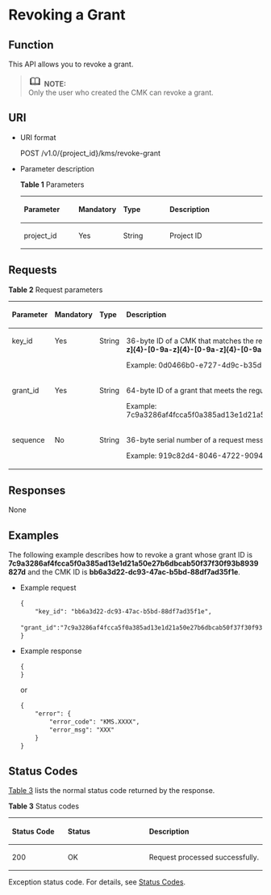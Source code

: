 # Revoking a Grant<a name="kms_02_0029"></a>

## Function<a name="en-us_topic_0112992289_section37533920154934"></a>

This API allows you to revoke a grant.

>![](public_sys-resources/icon-note.gif) **NOTE:**   
>Only the user who created the CMK can revoke a grant.  

## URI<a name="en-us_topic_0112992289_section37627629154934"></a>

-   URI format

    POST /v1.0/\{project\_id\}/kms/revoke-grant

-   Parameter description

    **Table  1**  Parameters

    <a name="en-us_topic_0112992289_table38759358154934"></a>
    <table><thead align="left"><tr id="en-us_topic_0112992289_row60644171154934"><th class="cellrowborder" valign="top" width="22.74%" id="mcps1.2.5.1.1"><p id="en-us_topic_0112992289_p13230838154934"><a name="en-us_topic_0112992289_p13230838154934"></a><a name="en-us_topic_0112992289_p13230838154934"></a><strong id="en-us_topic_0112992289_b842352706192812"><a name="en-us_topic_0112992289_b842352706192812"></a><a name="en-us_topic_0112992289_b842352706192812"></a>Parameter</strong></p>
    </th>
    <th class="cellrowborder" valign="top" width="16.919999999999998%" id="mcps1.2.5.1.2"><p id="en-us_topic_0112992289_p65064970154934"><a name="en-us_topic_0112992289_p65064970154934"></a><a name="en-us_topic_0112992289_p65064970154934"></a><strong id="en-us_topic_0112992289_b842352706192815"><a name="en-us_topic_0112992289_b842352706192815"></a><a name="en-us_topic_0112992289_b842352706192815"></a>Mandatory</strong></p>
    </th>
    <th class="cellrowborder" valign="top" width="19.55%" id="mcps1.2.5.1.3"><p id="en-us_topic_0112992289_p35771181154934"><a name="en-us_topic_0112992289_p35771181154934"></a><a name="en-us_topic_0112992289_p35771181154934"></a>Type</p>
    </th>
    <th class="cellrowborder" valign="top" width="40.79%" id="mcps1.2.5.1.4"><p id="en-us_topic_0112992289_p11784586154934"><a name="en-us_topic_0112992289_p11784586154934"></a><a name="en-us_topic_0112992289_p11784586154934"></a>Description</p>
    </th>
    </tr>
    </thead>
    <tbody><tr id="en-us_topic_0112992289_row15027399154934"><td class="cellrowborder" valign="top" width="22.74%" headers="mcps1.2.5.1.1 "><p id="en-us_topic_0112992289_p9259788154934"><a name="en-us_topic_0112992289_p9259788154934"></a><a name="en-us_topic_0112992289_p9259788154934"></a>project_id</p>
    </td>
    <td class="cellrowborder" valign="top" width="16.919999999999998%" headers="mcps1.2.5.1.2 "><p id="en-us_topic_0112992289_p11845378154934"><a name="en-us_topic_0112992289_p11845378154934"></a><a name="en-us_topic_0112992289_p11845378154934"></a>Yes</p>
    </td>
    <td class="cellrowborder" valign="top" width="19.55%" headers="mcps1.2.5.1.3 "><p id="en-us_topic_0112992289_p4386100291125"><a name="en-us_topic_0112992289_p4386100291125"></a><a name="en-us_topic_0112992289_p4386100291125"></a>String</p>
    </td>
    <td class="cellrowborder" valign="top" width="40.79%" headers="mcps1.2.5.1.4 "><p id="en-us_topic_0112992289_p5464351154934"><a name="en-us_topic_0112992289_p5464351154934"></a><a name="en-us_topic_0112992289_p5464351154934"></a>Project ID</p>
    </td>
    </tr>
    </tbody>
    </table>


## Requests<a name="en-us_topic_0112992289_section49179167154934"></a>

**Table  2**  Request parameters

<a name="en-us_topic_0112992289_table5096792154934"></a>
<table><thead align="left"><tr id="en-us_topic_0112992289_row37570371154934"><th class="cellrowborder" valign="top" width="17%" id="mcps1.2.5.1.1"><p id="en-us_topic_0112992289_p176291224518"><a name="en-us_topic_0112992289_p176291224518"></a><a name="en-us_topic_0112992289_p176291224518"></a><strong id="en-us_topic_0112992289_b372002790"><a name="en-us_topic_0112992289_b372002790"></a><a name="en-us_topic_0112992289_b372002790"></a>Parameter</strong></p>
</th>
<th class="cellrowborder" valign="top" width="16%" id="mcps1.2.5.1.2"><p id="en-us_topic_0112992289_p1762412104515"><a name="en-us_topic_0112992289_p1762412104515"></a><a name="en-us_topic_0112992289_p1762412104515"></a><strong id="en-us_topic_0112992289_b837415329"><a name="en-us_topic_0112992289_b837415329"></a><a name="en-us_topic_0112992289_b837415329"></a>Mandatory</strong></p>
</th>
<th class="cellrowborder" valign="top" width="17%" id="mcps1.2.5.1.3"><p id="en-us_topic_0112992289_p4762712184520"><a name="en-us_topic_0112992289_p4762712184520"></a><a name="en-us_topic_0112992289_p4762712184520"></a>Type</p>
</th>
<th class="cellrowborder" valign="top" width="50%" id="mcps1.2.5.1.4"><p id="en-us_topic_0112992289_p197620128455"><a name="en-us_topic_0112992289_p197620128455"></a><a name="en-us_topic_0112992289_p197620128455"></a>Description</p>
</th>
</tr>
</thead>
<tbody><tr id="en-us_topic_0112992289_row3735252154934"><td class="cellrowborder" valign="top" width="17%" headers="mcps1.2.5.1.1 "><p id="en-us_topic_0112992289_p5492758715522"><a name="en-us_topic_0112992289_p5492758715522"></a><a name="en-us_topic_0112992289_p5492758715522"></a>key_id</p>
</td>
<td class="cellrowborder" valign="top" width="16%" headers="mcps1.2.5.1.2 "><p id="en-us_topic_0112992289_p530110015522"><a name="en-us_topic_0112992289_p530110015522"></a><a name="en-us_topic_0112992289_p530110015522"></a>Yes</p>
</td>
<td class="cellrowborder" valign="top" width="17%" headers="mcps1.2.5.1.3 "><p id="en-us_topic_0112992289_p115241313415"><a name="en-us_topic_0112992289_p115241313415"></a><a name="en-us_topic_0112992289_p115241313415"></a>String</p>
</td>
<td class="cellrowborder" valign="top" width="50%" headers="mcps1.2.5.1.4 "><p id="en-us_topic_0112992289_p2673593115522"><a name="en-us_topic_0112992289_p2673593115522"></a><a name="en-us_topic_0112992289_p2673593115522"></a>36-byte ID of a CMK that matches the regular expression <span class="parmvalue" id="en-us_topic_0112992289_parmvalue80435593163333"><a name="en-us_topic_0112992289_parmvalue80435593163333"></a><a name="en-us_topic_0112992289_parmvalue80435593163333"></a><b>^[0-9a-z]{8}-[0-9a-z]{4}-[0-9a-z]{4}-[0-9a-z]{4}-[0-9a-z]{12}$</b></span></p>
<p id="en-us_topic_0112992289_p5898392715522"><a name="en-us_topic_0112992289_p5898392715522"></a><a name="en-us_topic_0112992289_p5898392715522"></a>Example: 0d0466b0-e727-4d9c-b35d-f84bb474a37f</p>
</td>
</tr>
<tr id="en-us_topic_0112992289_row2233745154934"><td class="cellrowborder" valign="top" width="17%" headers="mcps1.2.5.1.1 "><p id="en-us_topic_0112992289_p3969076161826"><a name="en-us_topic_0112992289_p3969076161826"></a><a name="en-us_topic_0112992289_p3969076161826"></a>grant_id</p>
</td>
<td class="cellrowborder" valign="top" width="16%" headers="mcps1.2.5.1.2 "><p id="en-us_topic_0112992289_p2870774161826"><a name="en-us_topic_0112992289_p2870774161826"></a><a name="en-us_topic_0112992289_p2870774161826"></a>Yes</p>
</td>
<td class="cellrowborder" valign="top" width="17%" headers="mcps1.2.5.1.3 "><p id="en-us_topic_0112992289_p104533151948"><a name="en-us_topic_0112992289_p104533151948"></a><a name="en-us_topic_0112992289_p104533151948"></a>String</p>
</td>
<td class="cellrowborder" valign="top" width="50%" headers="mcps1.2.5.1.4 "><p id="en-us_topic_0112992289_p31206156161826"><a name="en-us_topic_0112992289_p31206156161826"></a><a name="en-us_topic_0112992289_p31206156161826"></a>64-byte ID of a grant that meets the regular expression <strong id="en-us_topic_0112992289_b842352706105044"><a name="en-us_topic_0112992289_b842352706105044"></a><a name="en-us_topic_0112992289_b842352706105044"></a>^[A-Fa-f0-9]{64}$</strong></p>
<p id="en-us_topic_0112992289_p7940591162038"><a name="en-us_topic_0112992289_p7940591162038"></a><a name="en-us_topic_0112992289_p7940591162038"></a>Example: 7c9a3286af4fcca5f0a385ad13e1d21a50e27b6dbcab50f37f30f93b8939827d</p>
</td>
</tr>
<tr id="en-us_topic_0112992289_row29452288162122"><td class="cellrowborder" valign="top" width="17%" headers="mcps1.2.5.1.1 "><p id="en-us_topic_0112992289_p45167875162120"><a name="en-us_topic_0112992289_p45167875162120"></a><a name="en-us_topic_0112992289_p45167875162120"></a>sequence</p>
</td>
<td class="cellrowborder" valign="top" width="16%" headers="mcps1.2.5.1.2 "><p id="en-us_topic_0112992289_p60798351162120"><a name="en-us_topic_0112992289_p60798351162120"></a><a name="en-us_topic_0112992289_p60798351162120"></a>No</p>
</td>
<td class="cellrowborder" valign="top" width="17%" headers="mcps1.2.5.1.3 "><p id="en-us_topic_0112992289_p1221520171643"><a name="en-us_topic_0112992289_p1221520171643"></a><a name="en-us_topic_0112992289_p1221520171643"></a>String</p>
</td>
<td class="cellrowborder" valign="top" width="50%" headers="mcps1.2.5.1.4 "><p id="en-us_topic_0112992289_p25719365162120"><a name="en-us_topic_0112992289_p25719365162120"></a><a name="en-us_topic_0112992289_p25719365162120"></a>36-byte serial number of a request message</p>
<p id="en-us_topic_0112992289_p30147697162120"><a name="en-us_topic_0112992289_p30147697162120"></a><a name="en-us_topic_0112992289_p30147697162120"></a>Example: 919c82d4-8046-4722-9094-35c3c6524cff</p>
</td>
</tr>
</tbody>
</table>

## Responses<a name="en-us_topic_0112992289_section35819930154934"></a>

None

## Examples<a name="en-us_topic_0112992289_section16883113220574"></a>

The following example describes how to revoke a grant whose grant ID is  **7c9a3286af4fcca5f0a385ad13e1d21a50e27b6dbcab50f37f30f93b8939827d**  and the CMK ID is  **bb6a3d22-dc93-47ac-b5bd-88df7ad35f1e**.

-   Example request

    ```
    {      
        "key_id": "bb6a3d22-dc93-47ac-b5bd-88df7ad35f1e",
        "grant_id":"7c9a3286af4fcca5f0a385ad13e1d21a50e27b6dbcab50f37f30f93b8939827d"
    }
    ```

-   Example response

    ```
    {
    }
    ```

    or

    ```
    {
        "error": {
            "error_code": "KMS.XXXX",
            "error_msg": "XXX"
        }
    }
    ```


## Status Codes<a name="en-us_topic_0112992289_section3454223421"></a>

[Table 3](#en-us_topic_0112992289_en-us_topic_0112992294_en-us_topic_0079615001_table20596071)  lists the normal status code returned by the response.

**Table  3**  Status codes

<a name="en-us_topic_0112992289_en-us_topic_0112992294_en-us_topic_0079615001_table20596071"></a>
<table><thead align="left"><tr id="en-us_topic_0112992289_en-us_topic_0112992294_en-us_topic_0079615001_row9746163"><th class="cellrowborder" valign="top" width="22%" id="mcps1.2.4.1.1"><p id="en-us_topic_0112992289_en-us_topic_0112992294_p57545694203043"><a name="en-us_topic_0112992289_en-us_topic_0112992294_p57545694203043"></a><a name="en-us_topic_0112992289_en-us_topic_0112992294_p57545694203043"></a>Status Code</p>
</th>
<th class="cellrowborder" valign="top" width="32%" id="mcps1.2.4.1.2"><p id="en-us_topic_0112992289_en-us_topic_0112992294_p4531342288"><a name="en-us_topic_0112992289_en-us_topic_0112992294_p4531342288"></a><a name="en-us_topic_0112992289_en-us_topic_0112992294_p4531342288"></a>Status</p>
</th>
<th class="cellrowborder" valign="top" width="46%" id="mcps1.2.4.1.3"><p id="en-us_topic_0112992289_en-us_topic_0112992294_p30689603203043"><a name="en-us_topic_0112992289_en-us_topic_0112992294_p30689603203043"></a><a name="en-us_topic_0112992289_en-us_topic_0112992294_p30689603203043"></a>Description</p>
</th>
</tr>
</thead>
<tbody><tr id="en-us_topic_0112992289_en-us_topic_0112992294_en-us_topic_0079615001_row48621261"><td class="cellrowborder" valign="top" width="22%" headers="mcps1.2.4.1.1 "><p id="en-us_topic_0112992289_en-us_topic_0112992294_en-us_topic_0079615001_p46008046"><a name="en-us_topic_0112992289_en-us_topic_0112992294_en-us_topic_0079615001_p46008046"></a><a name="en-us_topic_0112992289_en-us_topic_0112992294_en-us_topic_0079615001_p46008046"></a>200</p>
</td>
<td class="cellrowborder" valign="top" width="32%" headers="mcps1.2.4.1.2 "><p id="en-us_topic_0112992289_en-us_topic_0112992294_p7538425819"><a name="en-us_topic_0112992289_en-us_topic_0112992294_p7538425819"></a><a name="en-us_topic_0112992289_en-us_topic_0112992294_p7538425819"></a>OK</p>
</td>
<td class="cellrowborder" valign="top" width="46%" headers="mcps1.2.4.1.3 "><p id="en-us_topic_0112992289_en-us_topic_0112992294_p1885682315512"><a name="en-us_topic_0112992289_en-us_topic_0112992294_p1885682315512"></a><a name="en-us_topic_0112992289_en-us_topic_0112992294_p1885682315512"></a>Request processed successfully.</p>
</td>
</tr>
</tbody>
</table>

Exception status code. For details, see  [Status Codes](status-codes.md#kms_02_0301).


